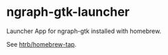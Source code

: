 # ngraph-gtk-launcher
Launcher App for ngraph-gtk installed with homebrew.

See [htrb/homebrew-tap](https://github.com/htrb/homebrew-tap).
